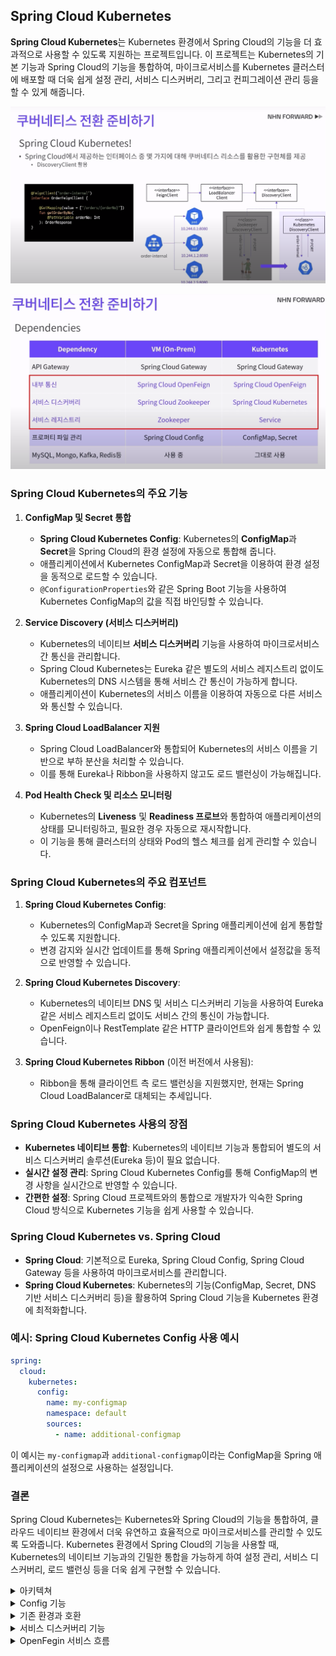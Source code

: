 ## Spring Cloud Kubernetes
**Spring Cloud Kubernetes**는 Kubernetes 환경에서 Spring Cloud의 기능을 더 효과적으로 사용할 수 있도록 지원하는 프로젝트입니다. 이 프로젝트는 Kubernetes의 기본 기능과 Spring Cloud의 기능을 통합하여, 마이크로서비스를 Kubernetes 클러스터에 배포할 때 더욱 쉽게 설정 관리, 서비스 디스커버리, 그리고 컨피그레이션 관리 등을 할 수 있게 해줍니다.

![alt text](images/image-46.png)

![alt text](images/image-47.png)
### Spring Cloud Kubernetes의 주요 기능
1. **ConfigMap 및 Secret 통합**
   - **Spring Cloud Kubernetes Config**: Kubernetes의 **ConfigMap**과 **Secret**을 Spring Cloud의 환경 설정에 자동으로 통합해 줍니다.
   - 애플리케이션에서 Kubernetes ConfigMap과 Secret을 이용하여 환경 설정을 동적으로 로드할 수 있습니다.
   - `@ConfigurationProperties`와 같은 Spring Boot 기능을 사용하여 Kubernetes ConfigMap의 값을 직접 바인딩할 수 있습니다.

2. **Service Discovery (서비스 디스커버리)**
   - Kubernetes의 네이티브 **서비스 디스커버리** 기능을 사용하여 마이크로서비스 간 통신을 관리합니다.
   - Spring Cloud Kubernetes는 Eureka 같은 별도의 서비스 레지스트리 없이도 Kubernetes의 DNS 시스템을 통해 서비스 간 통신이 가능하게 합니다.
   - 애플리케이션이 Kubernetes의 서비스 이름을 이용하여 자동으로 다른 서비스와 통신할 수 있습니다.

3. **Spring Cloud LoadBalancer 지원**
   - Spring Cloud LoadBalancer와 통합되어 Kubernetes의 서비스 이름을 기반으로 부하 분산을 처리할 수 있습니다.
   - 이를 통해 Eureka나 Ribbon을 사용하지 않고도 로드 밸런싱이 가능해집니다.

4. **Pod Health Check 및 리소스 모니터링**
   - Kubernetes의 **Liveness** 및 **Readiness 프로브**와 통합하여 애플리케이션의 상태를 모니터링하고, 필요한 경우 자동으로 재시작합니다.
   - 이 기능을 통해 클러스터의 상태와 Pod의 헬스 체크를 쉽게 관리할 수 있습니다.

### Spring Cloud Kubernetes의 주요 컴포넌트
1. **Spring Cloud Kubernetes Config**:
   - Kubernetes의 ConfigMap과 Secret을 Spring 애플리케이션에 쉽게 통합할 수 있도록 지원합니다.
   - 변경 감지와 실시간 업데이트를 통해 Spring 애플리케이션에서 설정값을 동적으로 반영할 수 있습니다.

2. **Spring Cloud Kubernetes Discovery**:
   - Kubernetes의 네이티브 DNS 및 서비스 디스커버리 기능을 사용하여 Eureka 같은 서비스 레지스트리 없이도 서비스 간의 통신이 가능합니다.
   - OpenFeign이나 RestTemplate 같은 HTTP 클라이언트와 쉽게 통합할 수 있습니다.

3. **Spring Cloud Kubernetes Ribbon** (이전 버전에서 사용됨):
   - Ribbon을 통해 클라이언트 측 로드 밸런싱을 지원했지만, 현재는 Spring Cloud LoadBalancer로 대체되는 추세입니다.

### Spring Cloud Kubernetes 사용의 장점
- **Kubernetes 네이티브 통합**: Kubernetes의 네이티브 기능과 통합되어 별도의 서비스 디스커버리 솔루션(Eureka 등)이 필요 없습니다.
- **실시간 설정 관리**: Spring Cloud Kubernetes Config를 통해 ConfigMap의 변경 사항을 실시간으로 반영할 수 있습니다.
- **간편한 설정**: Spring Cloud 프로젝트와의 통합으로 개발자가 익숙한 Spring Cloud 방식으로 Kubernetes 기능을 쉽게 사용할 수 있습니다.

### Spring Cloud Kubernetes vs. Spring Cloud
- **Spring Cloud**: 기본적으로 Eureka, Spring Cloud Config, Spring Cloud Gateway 등을 사용하여 마이크로서비스를 관리합니다.
- **Spring Cloud Kubernetes**: Kubernetes의 기능(ConfigMap, Secret, DNS 기반 서비스 디스커버리 등)을 활용하여 Spring Cloud 기능을 Kubernetes 환경에 최적화합니다.

### 예시: Spring Cloud Kubernetes Config 사용 예시
```yaml
spring:
  cloud:
    kubernetes:
      config:
        name: my-configmap
        namespace: default
        sources:
          - name: additional-configmap
```
이 예시는 `my-configmap`과 `additional-configmap`이라는 ConfigMap을 Spring 애플리케이션의 설정으로 사용하는 설정입니다.

### 결론
Spring Cloud Kubernetes는 Kubernetes와 Spring Cloud의 기능을 통합하여, 클라우드 네이티브 환경에서 더욱 유연하고 효율적으로 마이크로서비스를 관리할 수 있도록 도와줍니다. Kubernetes 환경에서 Spring Cloud의 기능을 사용할 때, Kubernetes의 네이티브 기능과의 긴밀한 통합을 가능하게 하여 설정 관리, 서비스 디스커버리, 로드 밸런싱 등을 더욱 쉽게 구현할 수 있습니다.

<details>
<summary> 아키텍쳐 </summary>

![alt text](images/image-50.png)

이 그림은 Kubernetes 환경에서 **Spring Cloud Kubernetes**와 다양한 **Kubernetes 객체**들이 어떻게 배포되고 동작하는지를 시각적으로 설명하고 있습니다. 그림을 통해 애플리케이션 배포, 서비스 간 통신, 권한 관리, 그리고 Spring Cloud Kubernetes의 역할에 대한 전반적인 아키텍처를 나타내고 있습니다.

### 주요 구성 요소 설명

1. **Deployments와 Pods**
   - 그림에는 여러 **Deployment**와 **Pod**가 표시되어 있으며, 각 애플리케이션 또는 서비스가 독립적인 배포 단위로 관리되고 있습니다.
   - 각 Deployment는 여러 개의 Pod 인스턴스를 관리하고 있으며, 이는 애플리케이션의 확장성과 고가용성을 보장합니다.

2. **서비스(Service)**
   - 각 Deployment와 Pod는 **Service** 객체를 통해 트래픽을 처리하고 있습니다.
   - Service는 클러스터 내에서 로드 밸런싱을 담당하며, 클러스터 외부 및 내부의 요청을 Pod로 라우팅합니다.
   - 예를 들어, `gateway`, `product`, `member`, `admin` 등과 같은 서비스가 다양한 Pod와 연결되어 있습니다.

3. **RBAC 권한 부여**
   - 오른쪽 상단에는 **RBAC(Role-Based Access Control)** 설정이 표시되어 있으며, Kubernetes의 보안 및 권한 관리를 설명합니다.
   - `Role`, `ClusterRole`, `RoleBinding`, `ClusterRoleBinding`, 그리고 `ServiceAccount`(sa)를 통해 세분화된 접근 권한을 부여하고 관리할 수 있습니다.
   - 이 접근 권한을 통해 특정 리소스에 대한 읽기, 쓰기, 실행 권한을 설정하여 보안을 강화합니다.

4. **Spring Cloud Kubernetes**
   - 그림 하단에는 **Spring Cloud Kubernetes**가 표시되어 있으며, Kubernetes API 서버와 통신하기 위해 필요한 권한이 요구됨을 나타내고 있습니다.
   - Spring Cloud Kubernetes는 Kubernetes 환경에서 ConfigMap, Secret, 서비스 디스커버리 등을 활용할 수 있게 해주며, 애플리케이션의 설정과 환경 변수를 동적으로 관리합니다.

5. **Kubernetes API 및 etcd**
   - Kubernetes API 서버와 **etcd** 데이터 저장소가 중앙에 표시되어 있으며, 이는 Kubernetes 클러스터의 핵심 관리 요소입니다.
   - etcd는 클러스터의 모든 구성 및 상태 정보를 저장하며, Kubernetes API 서버는 이 데이터를 이용해 클러스터 리소스와 애플리케이션을 제어합니다.

6. **Spring Cloud Kubernetes와 API 통신**
   - Spring Cloud Kubernetes는 Kubernetes API 서버와 통신하여, ConfigMap, Secret, Pod 정보 등을 읽어오거나 업데이트하는 작업을 수행합니다.
   - 이를 통해 애플리케이션이 Kubernetes 환경에 최적화된 상태로 동작하며, 설정 변경 시 자동으로 이를 반영할 수 있습니다.

### 그림의 주요 포인트

- **RBAC**: Spring Cloud Kubernetes와 같은 애플리케이션이 Kubernetes API 서버와 상호 작용하기 위해서는 적절한 권한이 필요합니다. 이를 위해 RBAC 설정이 필수적입니다.
- **Spring Cloud Kubernetes의 역할**: 이 솔루션은 Kubernetes 환경에서 Spring Boot 애플리케이션이 효과적으로 동작할 수 있도록 지원하며, 클러스터의 네이티브 기능을 활용하여 설정 관리 및 서비스 디스커버리를 구현합니다.
- **Deployment와 Service의 통합**: 애플리케이션은 Deployment를 통해 관리되고, Service를 통해 외부 및 내부 트래픽을 Pod로 라우팅합니다.

### 결론
이 아키텍처는 Kubernetes 클러스터에서 **Spring Cloud Kubernetes**와 다양한 애플리케이션이 어떻게 상호 작용하며, RBAC를 통해 보안을 유지하고, API 서버와 통신하는 방식을 잘 나타내고 있습니다. 이를 통해 Spring 기반 애플리케이션이 Kubernetes 환경에서 유연하고 안전하게 동작할 수 있게 합니다.

### 쿠버네티스를 관리하기 위한 Helm 패키징
 Kubernetes 환경에서 **Helm**을 사용하여 애플리케이션을 배포하는 방법을 시각적으로 설명하고 있습니다. Helm은 Kubernetes 리소스를 패키징하고 배포하는 데 널리 사용되는 도구로, 복잡한 Kubernetes 애플리케이션을 쉽고 일관되게 관리할 수 있도록 해줍니다.


![alt text](images/image-51.png)

### 첫 번째 이미지 설명
- **Helm 패키지 구조**: `shopby-api`라는 Helm 차트가 표시되어 있으며, 이 차트는 여러 템플릿 파일(`deployment.yaml`, `service.yaml`, `serviceaccount.yaml`, 등)과 기본 설정 파일(`values.yaml`)로 구성되어 있습니다.
- **템플릿 파일**: `templates` 폴더 내에는 Kubernetes 리소스의 템플릿 파일들이 있으며, 이 파일들은 배포 시 동적으로 변수들을 바인딩하여 실제 리소스로 생성됩니다.
- **ConfigMap 사용**: 프로퍼티 파일을 ConfigMap으로 로드하여 외부에서 관리하며, 이를 통해 배포와 별개로 설정을 변경할 수 있음을 나타냅니다.

![alt text](images/image-52.png)


### 두 번째 이미지 설명
- **Helm 차트 배포 명령어**: `helm install` 명령어를 사용하여 다양한 환경(`order-internal`, `product-shop`, `member-admin`)에 대한 애플리케이션을 설치하고 있습니다.
- **Deployment와 Service 템플릿**: `deployment.yaml`, `service.yaml` 등의 파일은 각각 애플리케이션 배포 및 서비스 설정을 정의합니다.
- **values 파일**: `order-internal.yaml`과 같은 values 파일에서 환경별 설정을 관리하며, 이를 통해 다양한 배포 환경에 대한 설정을 개별적으로 정의할 수 있습니다.

![alt text](images/image-53.png)

### 세 번째 이미지 설명
- **Affinity 추가**: `deployment.yaml` 파일에서 affinity 설정을 통해 Pod의 배치 전략을 조정하고 있습니다. 이 설정은 특정 노드나 호스트에서만 실행되도록 제어할 수 있습니다.
- **변경 사항 적용**: 변경된 affinity 설정은 배포 시에 Helm을 사용하여 `helm upgrade` 명령어로 애플리케이션에 반영됩니다.
- **업그레이드 명령어**: `helm upgrade` 명령어를 통해 기존 배포된 애플리케이션의 설정이나 리소스를 업데이트하고 있습니다.

### Helm 사용의 장점
1. **템플릿화된 구성**: YAML 템플릿과 values 파일을 사용하여 배포 환경에 따라 유연한 설정 관리가 가능합니다.
2. **쉽고 일관된 배포**: `helm install`과 `helm upgrade` 명령어를 통해 Kubernetes 리소스를 일관되게 관리하고 배포할 수 있습니다.
3. **복잡한 애플리케이션 관리**: 다양한 Kubernetes 리소스(예: Deployment, Service, ConfigMap 등)를 하나의 차트로 묶어 관리함으로써 배포와 유지보수를 단순화합니다.

### 결론
- Helm은 Kubernetes 리소스를 패키징하고 배포하는 데 매우 효과적인 도구로, 복잡한 애플리케이션을 쉽게 관리할 수 있도록 도와줍니다.
- 이 구조를 통해 템플릿화된 구성과 values 파일을 활용하여, 배포 환경에 따라 다양한 설정을 일관되게 관리할 수 있습니다.
- Helm 차트와 values 파일을 사용함으로써, 배포와 설정 변경이 매우 유연해지고 효율적으로 관리될 수 있습니다.

### 트래픽 전환

![alt text](images/image-54.png)

- GSLB를 사용하여 모니터링 하면서 점차적으로 트래픽 양을 증가시키며 전환
- 안전한 전환방법

</details>

<details>
<summary> Config 기능 </summary>

**Spring Cloud Kubernetes**의 **Config 기능**은 Kubernetes의 **ConfigMap**과 **Secret**을 활용하여 애플리케이션의 환경 설정을 관리하고 동적으로 로드할 수 있도록 해주는 기능입니다. 이 기능은 Kubernetes 네이티브 설정 관리 기능을 Spring Cloud의 방식으로 통합해주어, Spring Boot 애플리케이션이 Kubernetes 환경에서 보다 유연하게 동작할 수 있도록 합니다.

### Spring Cloud Kubernetes Config 기능의 주요 특징
1. **Kubernetes ConfigMap과 통합**
   - Spring Cloud Kubernetes는 **ConfigMap**을 Spring 환경 설정으로 자동으로 가져와 애플리케이션에서 사용할 수 있습니다.
   - ConfigMap의 값을 Spring의 `@ConfigurationProperties`와 같은 방식으로 바인딩하여, 코드에서 쉽게 접근할 수 있습니다.
   - 공통 설정 중앙 집중화 가능

2. **Kubernetes Secret과 통합**
   - **Secret**도 동일하게 Spring Boot 애플리케이션의 설정으로 통합할 수 있습니다.
   - 이는 보안에 민감한 정보를 애플리케이션에 안전하게 전달할 때 유용합니다.

3. **동적 리로드**
   - Spring Cloud Kubernetes는 ConfigMap이나 Secret이 변경되었을 때 이를 자동으로 감지하고, 애플리케이션의 설정을 동적으로 업데이트할 수 있습니다.
   - 기존 ConfigMap은 새로 적용할려면 파드를 다시 띄워야 함(리로딩 기능이 없음)
   - `@RefreshScope`와 같은 애너테이션을 사용하여 설정이 변경될 때 특정 빈을 다시 로드하도록 설정할 수 있습니다.

![alt text](images/image-49.png)

### Spring Cloud Kubernetes Config 설정 예시

#### 1. Kubernetes ConfigMap 생성
다음은 Kubernetes에서 ConfigMap을 생성하는 예시입니다:
```yaml
apiVersion: v1
kind: ConfigMap
metadata:
  name: my-app-config
data:
  application.properties: |
    my.property.value=Hello from ConfigMap
```

#### 2. application.yaml 설정
Spring Boot 애플리케이션에서 ConfigMap을 사용하는 설정 예시입니다:
```yaml
spring:
  cloud:
    kubernetes:
      config:
        name: my-app-config
        namespace: default
        sources:
          - name: my-app-config
```

이 설정은 Kubernetes의 `my-app-config` ConfigMap을 가져와 Spring Boot 애플리케이션의 환경 설정으로 사용하도록 합니다.

#### 3. Spring 애플리케이션에서 ConfigMap 값 사용하기
Spring Boot 애플리케이션에서 ConfigMap의 값을 가져오는 코드 예시입니다:
```java
import org.springframework.beans.factory.annotation.Value;
import org.springframework.web.bind.annotation.GetMapping;
import org.springframework.web.bind.annotation.RestController;

@RestController
public class ConfigController {

    @Value("${my.property.value}")
    private String propertyValue;

    @GetMapping("/config")
    public String getConfigValue() {
        return propertyValue;
    }
}
```

### 동적 리로드 설정
동적 리로드 기능을 사용하려면, Spring Cloud Kubernetes와 Spring Boot의 Actuator 기능을 조합하여 설정합니다. 이때 `@RefreshScope`를 사용하여 설정이 변경될 때 자동으로 빈이 다시 로드되도록 설정할 수 있습니다:
```java
import org.springframework.cloud.context.config.annotation.RefreshScope;
import org.springframework.web.bind.annotation.GetMapping;
import org.springframework.web.bind.annotation.RestController;

@RefreshScope
@RestController
public class ConfigController {

    @Value("${my.property.value}")
    private String propertyValue;

    @GetMapping("/config")
    public String getConfigValue() {
        return propertyValue;
    }
}
```

이 설정은 ConfigMap이 변경될 때 `/actuator/refresh` 엔드포인트를 호출하여 Spring 애플리케이션의 설정을 동적으로 업데이트합니다.

### Spring Cloud Kubernetes Config 기능의 장점
- **중앙 집중식 설정 관리**: Kubernetes ConfigMap과 Secret을 통해 애플리케이션 설정을 중앙에서 관리할 수 있습니다.
- **실시간 업데이트**: 설정 값이 변경될 때 애플리케이션을 재배포하지 않고도 동적으로 업데이트할 수 있습니다.
- **Spring Boot와의 통합**: Spring Cloud Config와 동일한 방식으로 Spring Boot와 쉽게 통합됩니다.

### Config 기능 사용하지 않는 방법
만약 OpenFeign만을 위한 Spring Cloud Kubernetes를 사용하고 싶고, Config 기능을 사용하고 싶지 않다면, Config 기능을 명시적으로 비활성화할 수 있습니다:
```yaml
spring:
  cloud:
    kubernetes:
      config:
        enabled: false
```

이 설정을 통해 Config 기능을 사용하지 않고, OpenFeign을 위한 서비스 디스커버리 기능만 활성화할 수 있습니다.

### 결론
Spring Cloud Kubernetes의 Config 기능은 Kubernetes 환경에서 애플리케이션 설정을 보다 유연하게 관리할 수 있게 해줍니다. 그러나 필요한 경우 이 기능을 비활성화하고 OpenFeign과 같은 특정 기능만 사용할 수도 있습니다. 이를 통해 Kubernetes 환경에 최적화된 방식으로 Spring Cloud 기능을 조정할 수 있습니다.
</details>

<details>
<summary> 기존 환경과 호환 </summary>

![alt text](images/image-55.png)

**Spring Cloud Kubernetes**를 사용하여 로컬 환경에서는 기존 Spring Cloud 설정을 그대로 사용하고, Kubernetes 환경에서는 Kubernetes의 네이티브 기능을 활용하여 애플리케이션을 구동할 수 있게 구성하는 방법에 대한 설명입니다.

### 핵심 내용 요약
1. **프로파일 사용**: Spring Boot의 **프로파일(Profile)** 기능을 활용하여, 로컬 환경과 Kubernetes 환경에 따라 다른 설정을 적용할 수 있습니다. 예를 들어, `bootstrap.yaml`에서 로컬 환경과 Kubernetes 환경에 따라 별도의 설정을 구분해 두는 방식입니다.
   - **로컬 환경**에서는 기존의 Spring Cloud Config 서버나 다른 설정을 사용할 수 있습니다.
   - **Kubernetes 환경**에서는 Spring Cloud Kubernetes Config를 통해 Kubernetes의 ConfigMap이나 Secret을 직접 사용할 수 있습니다.

2. **Spring Cloud Kubernetes의 사용**:
   - Kubernetes 환경에서는 **Spring Cloud Kubernetes**를 통해 ConfigMap, Secret, 그리고 네이티브 서비스 디스커버리 기능을 사용하여 애플리케이션 설정과 통신을 관리합니다.
   - 이를 통해 애플리케이션이 배포 환경에 따라 동적으로 설정을 적용받아 동작할 수 있습니다.

3. **환경 구분 설정**:
   - `bootstrap.yaml` 파일을 Kubernetes 환경에 맞게 `bootstrap-kubernetes.yaml`로 구성하여, 각 환경에 맞는 설정 파일을 따로 관리할 수 있습니다.
   - 이 방식으로 개발자는 환경에 따라 다른 설정을 적용하여, 애플리케이션을 유연하게 구동할 수 있습니다.

### 장점
- **환경별 설정 관리**: 프로파일을 통해 로컬, 개발, 테스트, 프로덕션 등 다양한 환경에 맞춘 설정을 쉽게 관리할 수 있습니다.
- **Kubernetes 네이티브 통합**: Kubernetes 환경에서 Spring Cloud Kubernetes를 사용하여 ConfigMap과 Secret을 통합 관리할 수 있으며, Kubernetes의 서비스 디스커버리 기능을 활용할 수 있습니다.
- **유연성**: 각 환경에 따라 애플리케이션의 설정을 구분하여 배포할 수 있기 때문에, 배포 환경에 맞는 최적의 설정을 쉽게 적용할 수 있습니다.

### 결론
- **Spring Cloud Kubernetes**를 사용하면 로컬 환경에서는 기존의 설정을 유지하면서도, Kubernetes 클러스터에서는 Kubernetes의 네이티브 기능을 활용할 수 있습니다.
- Spring Boot의 **프로파일 기능**을 통해 각 환경에 맞는 설정을 관리함으로써 애플리케이션이 다양한 환경에서 유연하게 동작할 수 있도록 지원합니다.

이러한 접근 방식은 마이크로서비스를 다양한 환경에 배포할 때 매우 유용하며, 특히 Kubernetes와 같은 클라우드 네이티브 플랫폼을 사용할 때 그 장점이 극대화됩니다.
</details>

<details>
<summary> 서비스 디스커버리 기능 </summary>

**Spring Cloud Kubernetes**를 사용하여 **OpenFeign**만을 위해 **서비스 디스커버리** 기능만 활성화하고, ConfigMap이나 Secret과 같은 다른 기능들은 사용하지 않도록 설정할 수 있습니다. Spring Cloud Kubernetes는 모듈화되어 있어, 필요한 기능만 선택적으로 사용할 수 있습니다.

### Spring Cloud Kubernetes를 OpenFeign만을 위해 설정하는 방법

Spring Cloud Kubernetes의 서비스 디스커버리 기능만 활성화하고, ConfigMap이나 Secret과 같은 구성 관련 기능은 비활성화하는 설정 방법은 다음과 같습니다:

#### 1. **의존성 추가**
Spring 프로젝트에서 OpenFeign과 Spring Cloud Kubernetes Discovery 기능만을 사용하도록 의존성을 추가할 수 있습니다. 다른 ConfigMap 관련 기능은 추가하지 않도록 설정합니다.


**Gradle 예시**:
```gradle
implementation 'org.springframework.cloud:spring-cloud-starter-kubernetes-client-discovery'
implementation 'org.springframework.cloud:spring-cloud-starter-openfeign'
```


**Maven 예시**:
```xml
<dependency>
    <groupId>org.springframework.cloud</groupId>
    <artifactId>spring-cloud-starter-kubernetes-client-discovery</artifactId>
</dependency>
<dependency>
    <groupId>org.springframework.cloud</groupId>
    <artifactId>spring-cloud-starter-openfeign</artifactId>
</dependency>
```

위 설정은 **Kubernetes 서비스 디스커버리** 기능만을 사용하도록 하고, **ConfigMap**이나 **Secret**에 대한 의존성을 추가하지 않습니다.

#### 2. **application.yaml 설정**
ConfigMap과 Secret 관련 설정은 제외하고, 서비스 디스커버리만 활성화되도록 Spring Cloud Kubernetes의 설정을 최소화할 수 있습니다:
</detail>
```yaml
spring:
  cloud:
    kubernetes:
      enabled: true
      discovery:
        enabled: true
      config:
        enabled: false
      secrets:
        enabled: false
```

이 설정에서는 `discovery` 기능만 활성화하고, ConfigMap과 Secret 기능은 비활성화했습니다. 이렇게 하면 OpenFeign을 위한 서비스 디스커버리만 사용되고, 나머지 기능은 적용되지 않습니다.

### Istio와 Spring Cloud Kubernetes의 통합 구조
Istio와 함께 Spring Cloud Kubernetes를 사용하는 경우, OpenFeign은 Istio의 네트워크 구조와 자연스럽게 통합되어 작동합니다. 요청 흐름은 다음과 같습니다:

1. **Ingress Gateway**: 외부 요청을 Istio의 가상서비스(VirtualService)로 전달합니다.
2. **VirtualService**: 요청을 Kubernetes 서비스로 라우팅합니다.
3. **Kubernetes 서비스**: 해당 요청을 올바른 Pod로 전달합니다.
4. **Pod 내부의 OpenFeign**: Kubernetes 서비스 이름을 사용하여 다른 마이크로서비스와 통신합니다. 이때, Spring Cloud Kubernetes Discovery 기능을 사용하여 Eureka 없이 서비스 디스커버리를 처리합니다.

### 장점
- **최소화된 설정**: OpenFeign에 필요한 서비스 디스커버리 기능만 활성화하여, 설정을 최소화하고 불필요한 리소스 소비를 줄일 수 있습니다.
- **Istio와의 자연스러운 통합**: Istio는 트래픽 제어, 인증, 보안을 담당하고, OpenFeign은 Kubernetes 서비스 이름을 사용해 네이티브 서비스 디스커버리를 수행합니다.

### 요약
- Spring Cloud Kubernetes를 사용하여 **OpenFeign**만을 위한 **서비스 디스커버리** 기능만 활성화할 수 있습니다.
- ConfigMap, Secret 등 다른 기능은 비활성화하여 불필요한 리소스 사용을 줄이고, 필요한 기능만 활용할 수 있습니다.
- Istio와 Kubernetes의 기본 네트워킹 기능과 통합하여 OpenFeign을 효율적으로 사용할 수 있습니다.

이렇게 하면 OpenFeign과 Istio를 조합하여 최적화된 마이크로서비스 아키텍처를 구성할 수 있으며, Spring Cloud Kubernetes의 서비스 디스커버리 기능만 활용하면서도 불필요한 설정은 최소화할 수 있습니다.
</details>

<details>
<summary> OpenFegin 서비스 흐름 </summary>

### 아키텍처 개요
1. **Kubernetes 서비스**는 네트워크 레벨에서 마이크로서비스 간의 트래픽을 분기하고 라우팅합니다.
2. **OpenFeign**을 위한 **Spring Cloud Kubernetes 서비스 디스커버리**는 Eureka 없이 Kubernetes의 네이티브 DNS 기능을 이용해, 마이크로서비스 간 통신을 관리합니다.

이 조합을 사용하면 Istio와 Kubernetes 서비스가 네트워크 레벨의 트래픽 제어와 라우팅을 처리하고, OpenFeign은 Spring Cloud Kubernetes를 통해 애플리케이션 레벨에서 간단하게 마이크로서비스 간의 호출을 관리할 수 있습니다.

### 구체적인 요청 흐름
1. **외부 요청**: 클라이언트로부터 들어오는 외부 요청이 Istio의 **Ingress Gateway**를 통해 들어옵니다.
2. **Istio VirtualService**: Istio는 이 요청을 가상서비스(VirtualService)를 통해 분석하고, 해당 요청을 적절한 **Kubernetes 서비스**로 라우팅합니다.
3. **Kubernetes 서비스**: 각 마이크로서비스에 대한 트래픽을 분기하고, 라운드 로빈 방식으로 여러 Pod에 로드 밸런싱을 수행합니다.
4. **OpenFeign 통신**: 마이크로서비스가 다른 마이크로서비스를 호출할 때, OpenFeign은 Spring Cloud Kubernetes의 서비스 디스커버리 기능을 사용하여 다른 서비스의 위치를 자동으로 찾아서 호출합니다.

### 설정 요약
- **Istio와 Kubernetes 서비스**는 외부 요청과 내부 트래픽을 라우팅하고, 네트워크 레벨에서 부하를 분산합니다.
- **Spring Cloud Kubernetes 서비스 디스커버리**는 OpenFeign을 통해 마이크로서비스 간 통신을 Eureka 없이 Kubernetes DNS 이름을 기반으로 처리합니다.

### 장점
1. **모듈화된 설정**: Kubernetes와 Istio는 네트워크 레벨에서 트래픽 제어를 담당하고, OpenFeign과 Spring Cloud Kubernetes는 애플리케이션 레벨의 서비스 디스커버리를 담당하므로 역할이 명확히 분리됩니다.
2. **Eureka 제거**: Eureka를 제거하면서도 OpenFeign을 계속 사용할 수 있어, Spring Cloud와 Kubernetes의 네이티브 기능을 최대한 활용할 수 있습니다.
3. **유연한 아키텍처**: Spring Cloud Kubernetes의 설정은 필요한 기능만 활성화할 수 있어, 불필요한 리소스를 줄이면서도 원하는 기능을 효율적으로 사용할 수 있습니다.

### 결론
- **Kubernetes 서비스**는 네트워크 레벨에서 마이크로서비스 간의 트래픽을 라우팅하는 역할을 합니다.
- **Spring Cloud Kubernetes**는 OpenFeign을 위한 서비스 디스커버리를 담당하여, Eureka 없이도 Kubernetes의 네이티브 DNS를 활용해 마이크로서비스 간 통신을 관리합니다.

이 방식으로 구성하면 Istio, Kubernetes, Spring Cloud의 각 요소가 역할을 분담하여 최적화된 마이크로서비스 아키텍처를 구축할 수 있습니다.
</details>
